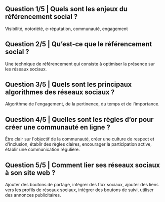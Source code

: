 ## Question 1/5 | Quels sont les enjeux du référencement social ?

Visibilité, notoriété, e-réputation, communauté, engagement
## Question 2/5 | Qu’est-ce que le référencement social ?

Une technique de référencement qui consiste à optimiser la présence sur les réseaux sociaux.
## Question 3/5 | Quels sont les principaux algorithmes des réseaux sociaux ?

Algorithme de l'engagement, de la pertinence, du temps et de l'importance.
## Question 4/5 | Quelles sont les règles d’or pour créer une communauté en ligne ?

Être clair sur l'objectif de la communauté, créer une culture de respect et d'inclusion, établir des règles claires, encourager la participation active, établir une communication régulière.
## Question 5/5 | Comment lier ses réseaux sociaux à son site web ?

Ajouter des boutons de partage, intégrer des flux sociaux, ajouter des liens vers les profils de réseaux sociaux, intégrer des boutons de suivi, utiliser des annonces publicitaires.
